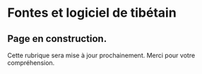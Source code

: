 #  Fontes et logiciel de tibétain 

##  Page en construction. 

Cette rubrique sera mise à jour prochainement. Merci pour votre compréhension. 
